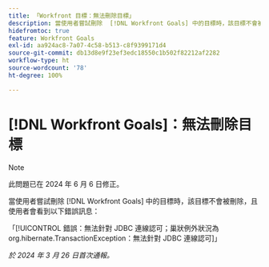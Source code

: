 ```yaml
---
title: 「Workfront 目標：無法刪除目標」
description: 當使用者嘗試刪除  [!DNL Workfront Goals] 中的目標時，該目標不會被刪除，且使用者會看到錯誤訊息。
hidefromtoc: true
feature: Workfront Goals
exl-id: aa924ac8-7a07-4c58-b513-c8f9399171d4
source-git-commit: db13d8e9f23ef3edc18550c1b502f82212af2282
workflow-type: ht
source-wordcount: '78'
ht-degree: 100%

---
```


# [!DNL Workfront Goals]：無法刪除目標

>[!NOTE]
>
>此問題已在 2024 年 6 月 6 日修正。

當使用者嘗試刪除 [!DNL Workfront Goals] 中的目標時，該目標不會被刪除，且使用者會看到以下錯誤訊息：

「[!UICONTROL 錯誤：無法針對 JDBC 連線認可；巢狀例外狀況為 org.hibernate.TransactionException：無法針對 JDBC 連線認可]」

_於 2024 年 3 月 26 日首次通報。_
